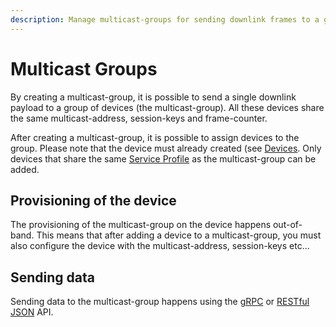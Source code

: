 ```yaml
---
description: Manage multicast-groups for sending downlink frames to a group of devices (the multicast-group).
---
```


# Multicast Groups

By creating a multicast-group, it is possible to send a single downlink payload
to a group of devices (the multicast-group). All these devices share the same
multicast-address, session-keys and frame-counter.

After creating a multicast-group, it is possible to assign devices to the group.
Please note that the device must already created (see [Devices](devices.md).
Only devices that share the same [Service Profile](service-profiles.md)
as the multicast-group can be added.

## Provisioning of the device

The provisioning of the multicast-group on the device happens out-of-band.
This means that after adding a device to a multicast-group, you must also
configure the device with the multicast-address, session-keys etc...

## Sending data

Sending data to the multicast-group happens using the [gRPC](../integrate/grpc.md)
or [RESTful JSON](../integrate/rest.md) API.
